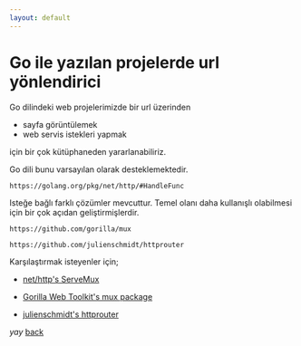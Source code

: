 ```yaml
---
layout: default
---
```

# Go ile yazılan projelerde url yönlendirici

Go dilindeki web projelerimizde bir url üzerinden 
 - sayfa görüntülemek
 - web servis istekleri yapmak

için bir çok kütüphaneden yararlanabiliriz.


Go dili bunu varsayılan olarak desteklemektedir.
```
https://golang.org/pkg/net/http/#HandleFunc
```
Isteğe bağlı farklı çözümler mevcuttur. Temel olanı daha kullanışlı olabilmesi için bir çok açıdan geliştirmişlerdir.

```
https://github.com/gorilla/mux

https://github.com/julienschmidt/httprouter
```

Karşılaştırmak isteyenler için;

- [net/http's ServeMux](https://www.youtube.com/watch?v=9a-WV2GVGLE?target=_blank)

- [Gorilla Web Toolkit's mux package](https://www.youtube.com/watch?v=HvkeolcijlY?target=_blank)

- [julienschmidt's httprouter](https://www.youtube.com/watch?v=LsSD917wCz0?target=_blank)

_yay_
[back](https://microservice-base.github.io/)
